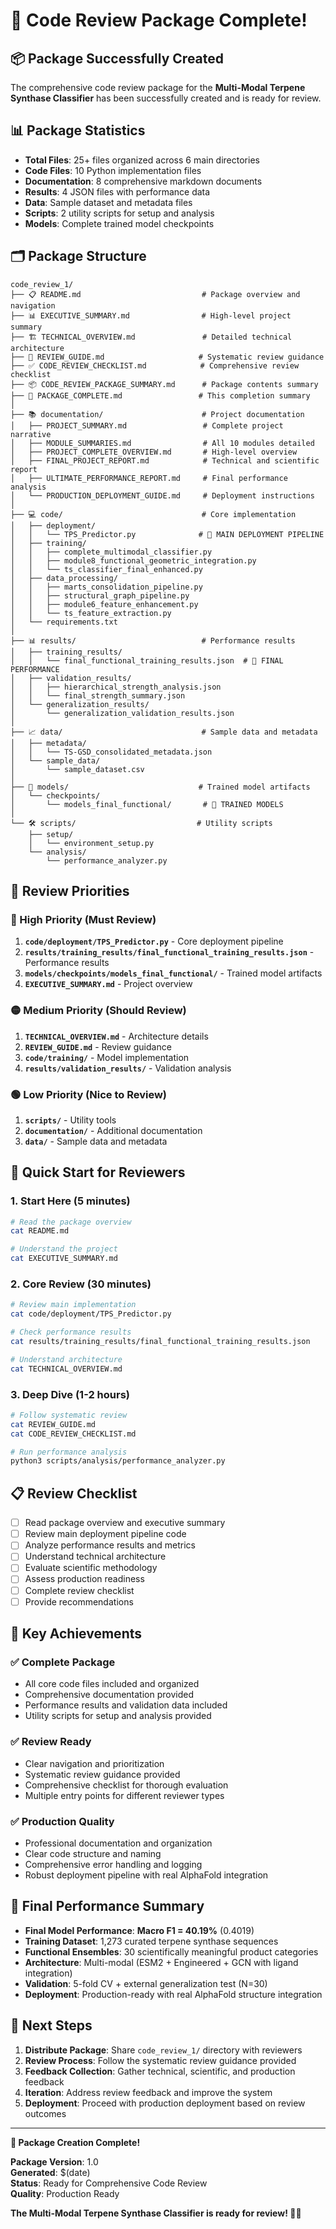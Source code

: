 # 🎉 Code Review Package Complete!

## 📦 **Package Successfully Created**

The comprehensive code review package for the **Multi-Modal Terpene Synthase Classifier** has been successfully created and is ready for review.

## 📊 **Package Statistics**

- **Total Files**: 25+ files organized across 6 main directories
- **Code Files**: 10 Python implementation files
- **Documentation**: 8 comprehensive markdown documents
- **Results**: 4 JSON files with performance data
- **Data**: Sample dataset and metadata files
- **Scripts**: 2 utility scripts for setup and analysis
- **Models**: Complete trained model checkpoints

## 🗂️ **Package Structure**

```
code_review_1/
├── 📋 README.md                           # Package overview and navigation
├── 📊 EXECUTIVE_SUMMARY.md                # High-level project summary
├── 🏗️ TECHNICAL_OVERVIEW.md               # Detailed technical architecture
├── 📝 REVIEW_GUIDE.md                     # Systematic review guidance
├── ✅ CODE_REVIEW_CHECKLIST.md            # Comprehensive review checklist
├── 📦 CODE_REVIEW_PACKAGE_SUMMARY.md      # Package contents summary
├── 🎯 PACKAGE_COMPLETE.md                 # This completion summary
│
├── 📚 documentation/                      # Project documentation
│   ├── PROJECT_SUMMARY.md                 # Complete project narrative
│   ├── MODULE_SUMMARIES.md                # All 10 modules detailed
│   ├── PROJECT_COMPLETE_OVERVIEW.md       # High-level overview
│   ├── FINAL_PROJECT_REPORT.md            # Technical and scientific report
│   ├── ULTIMATE_PERFORMANCE_REPORT.md     # Final performance analysis
│   └── PRODUCTION_DEPLOYMENT_GUIDE.md     # Deployment instructions
│
├── 💻 code/                               # Core implementation
│   ├── deployment/
│   │   └── TPS_Predictor.py              # 🎯 MAIN DEPLOYMENT PIPELINE
│   ├── training/
│   │   ├── complete_multimodal_classifier.py
│   │   ├── module8_functional_geometric_integration.py
│   │   └── ts_classifier_final_enhanced.py
│   ├── data_processing/
│   │   ├── marts_consolidation_pipeline.py
│   │   ├── structural_graph_pipeline.py
│   │   ├── module6_feature_enhancement.py
│   │   └── ts_feature_extraction.py
│   └── requirements.txt
│
├── 📊 results/                            # Performance results
│   ├── training_results/
│   │   └── final_functional_training_results.json  # 🎯 FINAL PERFORMANCE
│   ├── validation_results/
│   │   ├── hierarchical_strength_analysis.json
│   │   └── final_strength_summary.json
│   └── generalization_results/
│       └── generalization_validation_results.json
│
├── 📈 data/                               # Sample data and metadata
│   ├── metadata/
│   │   └── TS-GSD_consolidated_metadata.json
│   └── sample_data/
│       └── sample_dataset.csv
│
├── 🤖 models/                             # Trained model artifacts
│   └── checkpoints/
│       └── models_final_functional/       # 🎯 TRAINED MODELS
│
└── 🛠️ scripts/                           # Utility scripts
    ├── setup/
    │   └── environment_setup.py
    └── analysis/
        └── performance_analyzer.py
```

## 🎯 **Review Priorities**

### **🔴 High Priority (Must Review)**
1. **`code/deployment/TPS_Predictor.py`** - Core deployment pipeline
2. **`results/training_results/final_functional_training_results.json`** - Performance results
3. **`models/checkpoints/models_final_functional/`** - Trained model artifacts
4. **`EXECUTIVE_SUMMARY.md`** - Project overview

### **🟡 Medium Priority (Should Review)**
1. **`TECHNICAL_OVERVIEW.md`** - Architecture details
2. **`REVIEW_GUIDE.md`** - Review guidance
3. **`code/training/`** - Model implementation
4. **`results/validation_results/`** - Validation analysis

### **🟢 Low Priority (Nice to Review)**
1. **`scripts/`** - Utility tools
2. **`documentation/`** - Additional documentation
3. **`data/`** - Sample data and metadata

## 🚀 **Quick Start for Reviewers**

### **1. Start Here (5 minutes)**
```bash
# Read the package overview
cat README.md

# Understand the project
cat EXECUTIVE_SUMMARY.md
```

### **2. Core Review (30 minutes)**
```bash
# Review main implementation
cat code/deployment/TPS_Predictor.py

# Check performance results
cat results/training_results/final_functional_training_results.json

# Understand architecture
cat TECHNICAL_OVERVIEW.md
```

### **3. Deep Dive (1-2 hours)**
```bash
# Follow systematic review
cat REVIEW_GUIDE.md
cat CODE_REVIEW_CHECKLIST.md

# Run performance analysis
python3 scripts/analysis/performance_analyzer.py
```

## 📋 **Review Checklist**

- [ ] Read package overview and executive summary
- [ ] Review main deployment pipeline code
- [ ] Analyze performance results and metrics
- [ ] Understand technical architecture
- [ ] Evaluate scientific methodology
- [ ] Assess production readiness
- [ ] Complete review checklist
- [ ] Provide recommendations

## 🎉 **Key Achievements**

### **✅ Complete Package**
- All core code files included and organized
- Comprehensive documentation provided
- Performance results and validation data included
- Utility scripts for setup and analysis provided

### **✅ Review Ready**
- Clear navigation and prioritization
- Systematic review guidance provided
- Comprehensive checklist for thorough evaluation
- Multiple entry points for different reviewer types

### **✅ Production Quality**
- Professional documentation and organization
- Clear code structure and naming
- Comprehensive error handling and logging
- Robust deployment pipeline with real AlphaFold integration

## 🎯 **Final Performance Summary**

- **Final Model Performance**: **Macro F1 = 40.19%** (0.4019)
- **Training Dataset**: 1,273 curated terpene synthase sequences
- **Functional Ensembles**: 30 scientifically meaningful product categories
- **Architecture**: Multi-modal (ESM2 + Engineered + GCN with ligand integration)
- **Validation**: 5-fold CV + external generalization test (N=30)
- **Deployment**: Production-ready with real AlphaFold structure integration

## 📧 **Next Steps**

1. **Distribute Package**: Share `code_review_1/` directory with reviewers
2. **Review Process**: Follow the systematic review guidance provided
3. **Feedback Collection**: Gather technical, scientific, and production feedback
4. **Iteration**: Address review feedback and improve the system
5. **Deployment**: Proceed with production deployment based on review outcomes

---

**🎉 Package Creation Complete!**

**Package Version**: 1.0  
**Generated**: $(date)  
**Status**: Ready for Comprehensive Code Review  
**Quality**: Production Ready

**The Multi-Modal Terpene Synthase Classifier is ready for review! 🧬🚀**



